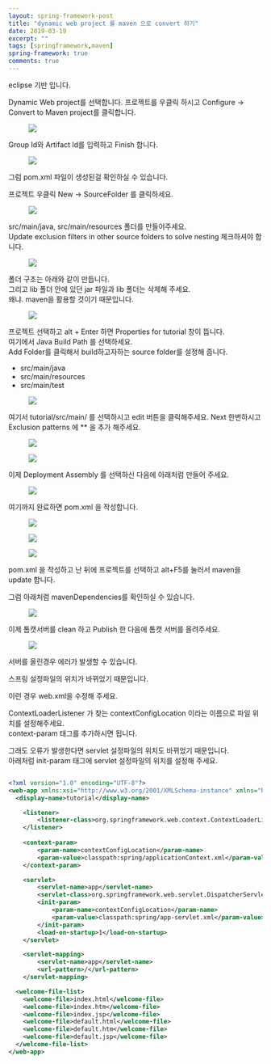 ```yaml
---
layout: spring-framework-post
title: "dynamic web project 를 maven 으로 convert 하기"
date: 2019-03-19
excerpt: ""
tags: [springframework,maven]
spring-framework: true
comments: true
---
```


eclipse 기반 입니다.  

Dynamic Web project를 선택합니다.
프로젝트를 우클릭 하시고 Configure -> Convert to Maven project를 클릭합니다.
<figure>
	<a href="https://github.com/ixtears23/img/blob/master/convert01.png?raw=true">
  <img src="https://github.com/ixtears23/img/blob/master/convert01.png?raw=true"></a>
</figure>

Group Id와 Artifact Id를 입력하고 Finish 합니다.  

<figure>
	<a href="https://github.com/ixtears23/img/blob/master/convert02.png?raw=true">
  <img src="https://github.com/ixtears23/img/blob/master/convert02.png?raw=true"></a>
</figure>
그럼 pom.xml 파일이 생성된걸 확인하실 수 있습니다.  


프로젝트 우클릭 New -> SourceFolder 를 클릭하세요.  

<figure>
	<a href="https://github.com/ixtears23/img/blob/master/convert03.png?raw=true">
  <img src="https://github.com/ixtears23/img/blob/master/convert03.png?raw=true"></a>
</figure>

src/main/java, src/main/resources 폴더를 만들어주세요.  
Update exclusion filters in other source folders to solve nesting 
체크하셔야 합니다.  

<figure>
	<a href="https://github.com/ixtears23/img/blob/master/convert04.png?raw=true">
  <img src="https://github.com/ixtears23/img/blob/master/convert04.png?raw=true"></a>
</figure>


폴더 구조는 아래와 같이 만듭니다.  
그리고 lib 폴더 안에 있던 jar 파일과 lib 폴더는 삭제해 주세요.  
왜냐. maven을 활용할 것이기 때문입니다.  

<figure>
	<a href="https://github.com/ixtears23/img/blob/master/convert05.png?raw=true">
  <img src="https://github.com/ixtears23/img/blob/master/convert05.png?raw=true"></a>
</figure>

프로젝트 선택하고 alt + Enter 하면 Properties for tutorial 창이 뜹니다.  
여기에서 Java Build Path 를 선택하세요.  
Add Folder를 클릭해서 build하고자하는 source folder를 설정해 줍니다.  
 - src/main/java  
 - src/main/resources  
 - src/main/test  


<figure>
	<a href="https://github.com/ixtears23/img/blob/master/convert06.png?raw=true">
  <img src="https://github.com/ixtears23/img/blob/master/convert06.png?raw=true"></a>
</figure>

여기서 tutorial/src/main/ 를 선택하시고 edit 버튼을 클릭해주세요.
Next 한번하시고 Exclusion patterns 에 ** 을 추가 해주세요.  



<figure>
	<a href="https://github.com/ixtears23/img/blob/master/convert07.png?raw=true">
  <img src="https://github.com/ixtears23/img/blob/master/convert07.png?raw=true"></a>
</figure>



<figure>
	<a href="https://github.com/ixtears23/img/blob/master/convert08.png?raw=true">
  <img src="https://github.com/ixtears23/img/blob/master/convert08.png?raw=true"></a>
</figure>


이제 Deployment Assembly 를 선택하신 다음에 아래처럼 만들어 주세요.  

<figure>
	<a href="https://github.com/ixtears23/img/blob/master/convert09.png?raw=true">
  <img src="https://github.com/ixtears23/img/blob/master/convert09.png?raw=true"></a>
</figure>


여기까지 완료하면 pom.xml 을 작성합니다.  

<figure>
	<a href="https://github.com/ixtears23/img/blob/master/convert10.png?raw=true">
  <img src="https://github.com/ixtears23/img/blob/master/convert10.png?raw=true"></a>
</figure>
<figure>
	<a href="https://github.com/ixtears23/img/blob/master/convert11.png?raw=true">
  <img src="https://github.com/ixtears23/img/blob/master/convert11.png?raw=true"></a>
</figure>
<figure>
	<a href="https://github.com/ixtears23/img/blob/master/convert12.png?raw=true">
  <img src="https://github.com/ixtears23/img/blob/master/convert12.png?raw=true"></a>
</figure>

pom.xml 을 작성하고 난 뒤에 프로젝트를 선택하고 alt+F5를 눌러서 maven을 update 합니다.  

그럼 아래처럼 mavenDependencies를 확인하실 수 있습니다.  

<figure>
	<a href="https://github.com/ixtears23/img/blob/master/convert13.png?raw=true">
  <img src="https://github.com/ixtears23/img/blob/master/convert13.png?raw=true"></a>
</figure>

이제 톰캣서버를 clean 하고 Publish 한 다음에 톰캣 서버를 올려주세요.  

<figure>
	<a href="https://github.com/ixtears23/img/blob/master/convert14.png?raw=true">
  <img src="https://github.com/ixtears23/img/blob/master/convert14.png?raw=true"></a>
</figure>

서버를 올린경우 에러가 발생할 수 있습니다.  

스프링 설정파일의 위치가 바뀌었기 때문입니다.  

이런 경우 web.xml을 수정해 주세요.  

ContextLoaderListener 가 찾는 contextConfigLocation 이라는 이름으로 파일 위치를 설정해주세요.  
context-param 태그를 추가하시면 됩니다.  

그래도 오류가 발생한다면 servlet 설정파일의 위치도 바뀌었기 때문입니다.  
아래처럼 init-param 태그에 servlet 설정파일의 위치를 설정해 주세요.  


~~~xml

<?xml version="1.0" encoding="UTF-8"?>
<web-app xmlns:xsi="http://www.w3.org/2001/XMLSchema-instance" xmlns="http://java.sun.com/xml/ns/javaee" xsi:schemaLocation="http://java.sun.com/xml/ns/javaee http://java.sun.com/xml/ns/javaee/web-app_3_0.xsd" version="3.0">
  <display-name>tutorial</display-name>

    <listener>
        <listener-class>org.springframework.web.context.ContextLoaderListener</listener-class>
    </listener>
    
    <context-param>
    	<param-name>contextConfigLocation</param-name>
    	<param-value>classpath:spring/applicationContext.xml</param-value>
    </context-param>

    <servlet>
        <servlet-name>app</servlet-name>
        <servlet-class>org.springframework.web.servlet.DispatcherServlet</servlet-class>
        <init-param>
        	<param-name>contextConfigLocation</param-name>
        	<param-value>classpath:spring/app-servlet.xml</param-value>
        </init-param>
        <load-on-startup>1</load-on-startup>
    </servlet>

    <servlet-mapping>
        <servlet-name>app</servlet-name>
        <url-pattern>/</url-pattern>
    </servlet-mapping>

  <welcome-file-list>
    <welcome-file>index.html</welcome-file>
    <welcome-file>index.htm</welcome-file>
    <welcome-file>index.jsp</welcome-file>
    <welcome-file>default.html</welcome-file>
    <welcome-file>default.htm</welcome-file>
    <welcome-file>default.jsp</welcome-file>
  </welcome-file-list>
</web-app>
~~~


















